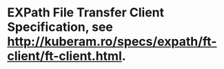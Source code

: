 # EXPath File Transfer Client Specification, see http://kuberam.ro/specs/expath/ft-client/ft-client.html.